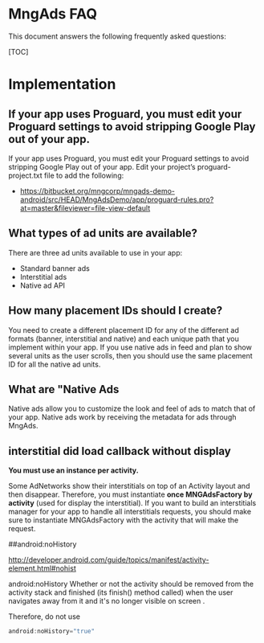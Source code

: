 # MngAds FAQ #

This document answers the following frequently asked questions:

[TOC]
# Implementation #
## If your app uses Proguard, you must edit your Proguard settings to avoid stripping Google Play out of your app. 

If your app uses Proguard, you must edit your Proguard settings to avoid stripping Google Play out of your app. Edit your project’s proguard-project.txt file to add the following:

 - https://bitbucket.org/mngcorp/mngads-demo-android/src/HEAD/MngAdsDemo/app/proguard-rules.pro?at=master&fileviewer=file-view-default

## What types of ad units are available? ##
There are three ad units available to use in your app:

 - Standard banner ads
 - Interstitial ads
 - Native ad API

## How many placement IDs should I create? ##
You need to create a different placement ID for any of the different ad formats (banner, interstitial and native) and each unique path that you implement within your app. 
If you use native ads in feed and plan to show several units as the user scrolls, then you should use the same placement ID for all the native ad units.
## What are "Native Ads ##
Native ads allow you to customize the look and feel of ads to match that of your app. Native ads work by receiving the metadata for ads through MngAds.


##  interstitial did load callback without display

**You must use an instance per activity.**

Some AdNetworks show their interstitials on top of an Activity layout and then disappear. Therefore, you must instantiate **once MNGAdsFactory by activity** (used for display the interstitial). If you want to build an interstitials manager for your app to handle all interstitials requests, you should make sure to instantiate MNGAdsFactory with the activity that will make the request.

##android:noHistory

http://developer.android.com/guide/topics/manifest/activity-element.html#nohist

android:noHistory
Whether or not the activity should be removed from the activity stack and finished (its finish() method called) when the user navigates away from it and it's no longer visible on screen .

Therefore, do not use

```java
android:noHistory="true"
```